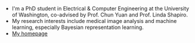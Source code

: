 
- I'm a PhD student in Electrical & Computer Engineering at the University of Washington, co-advised by Prof. Chun Yuan and Prof. Linda Shapiro.
- My research interests include medical image analysis and machine learning, especially Bayesian representation learning.
- [My homepage](https://wxdrizzle.github.io/)
